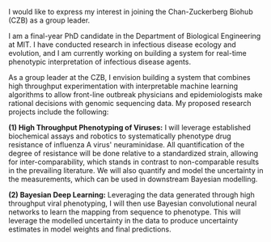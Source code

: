 I would like to express my interest in joining the Chan-Zuckerberg Biohub (CZB) as a group leader.

I am a final-year PhD candidate in the Department of Biological Engineering at MIT. I have conducted research in infectious disease ecology and evolution, and I am currently working on building a system for real-time phenotypic interpretation of infectious disease agents.

As a group leader at the CZB, I envision building a system that combines high throughput experimentation with interpretable machine learning algorithms to allow front-line outbreak physicians and epidemiologists make rational decisions with genomic sequencing data. My proposed research projects include the following:

**(1) High Throughput Phenotyping of Viruses:** I will leverage established biochemical assays and robotics to systematically phenotype drug resistance of influenza A virus' neuraminidase. All quantification of the degree of resistance will be done relative to a standardized strain, allowing for inter-comparability, which stands in contrast to non-comparable results in the prevailing literature. We will also quantify and model the uncertainty in the measurements, which can be used in downstream Bayesian modelling.

**(2) Bayesian Deep Learning:** Leveraging the data generated through high throughput viral phenotyping, I will then use Bayesian convolutional neural networks to learn the mapping from sequence to phenotype. This will leverage the modelled uncertainty in the data to produce uncertainty estimates in model weights and final predictions.
